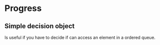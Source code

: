 # Progress
## Simple decision object

Is useful if you have to decide if can access an element in a ordered queue.